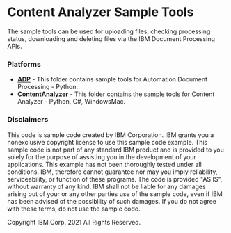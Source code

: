 # Content Analyzer Sample Tools

The sample tools can be used for uploading files, checking processing status, downloading and deleting files via the IBM Document Processing APIs.

### Platforms
+ [**ADP**](ADP) - This folder contains sample tools for Automation Document Processing - Python.
+ [**ContentAnalyzer**](ContentAnalyzer) - This folder contains the sample tools for Content Analyzer - Python, C#, WindowsMac.

### Disclaimers
This code is sample code created by IBM Corporation. IBM grants you a nonexclusive copyright license to use this sample code example. This sample code is not part of any standard IBM product and is provided to you solely for the purpose of assisting you in the development of your applications. This example has not been thoroughly tested under all conditions. IBM, therefore cannot guarantee nor may you imply reliability, serviceability, or function of these programs. The code is provided "AS IS", without warranty of any kind. IBM shall not be liable for any damages arising out of your or any other parties use of the sample code, even if IBM has been advised of the possibility of such damages. If you do not agree with these terms, do not use the sample code.

Copyright IBM Corp. 2021 All Rights Reserved.
